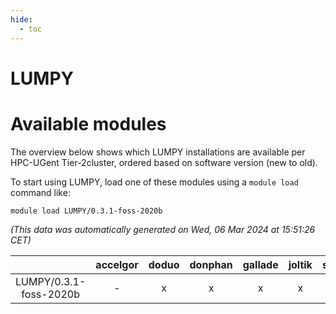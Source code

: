 ```yaml
---
hide:
  - toc
---
```


LUMPY
=====

# Available modules


The overview below shows which LUMPY installations are available per HPC-UGent Tier-2cluster, ordered based on software version (new to old).

To start using LUMPY, load one of these modules using a `module load` command like:

```shell
module load LUMPY/0.3.1-foss-2020b
```

*(This data was automatically generated on Wed, 06 Mar 2024 at 15:51:26 CET)*  

| |accelgor|doduo|donphan|gallade|joltik|skitty|
| :---: | :---: | :---: | :---: | :---: | :---: | :---: |
|LUMPY/0.3.1-foss-2020b|-|x|x|x|x|x|
